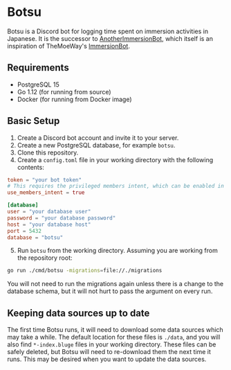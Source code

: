 # Botsu

Botsu is a Discord bot for logging time spent on immersion activities in Japanese.
It is the successor to [AnotherImmersionBot](https://github.com/UTD-JLA/another-immersion-bot),
which itself is an inspiration of TheMoeWay's [ImmersionBot](https://github.com/TheMoeWay/immersion-bot).

## Requirements

- PostgreSQL 15
- Go 1.12 (for running from source)
- Docker (for running from Docker image)

## Basic Setup

1. Create a Discord bot account and invite it to your server.
2. Create a new PostgreSQL database, for example `botsu`.
3. Clone this repository.
4. Create a `config.toml` file in your working directory with the following contents:
```toml
token = "your bot token"
# This requires the privileged members intent, which can be enabled in the Discord developer portal.
use_members_intent = true

[database]
user = "your database user"
password = "your database password"
host = "your database host"
port = 5432
database = "botsu"
```
5. Run `botsu` from the working directory. Assuming you are working from the repository root:
```bash
go run ./cmd/botsu -migrations=file://./migrations
```

You will not need to run the migrations again unless there is a change to the database schema,
but it will not hurt to pass the argument on every run.

## Keeping data sources up to date
The first time Botsu runs, it will need to download some data sources which may take a while.
The default location for these files is `./data`, and you will also find `*-index.bluge` files in your
working directory. These files can be safely deleted, but Botsu will need to re-download them the next time it runs.
This may be desired when you want to update the data sources.